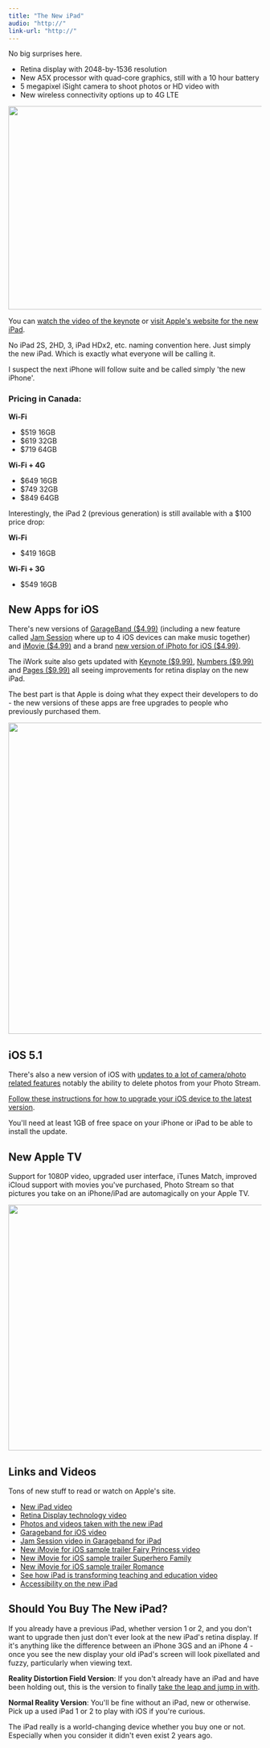 ```yaml
---
title: "The New iPad"
audio: "http://"
link-url: "http://"
---
```

<p>No big surprises here.</p>
<ul>
<li>Retina display with 2048-by-1536 resolution</li>
<li>New A5X processor with quad-core graphics, still with a 10 hour battery</li>
<li>5 megapixel iSight camera to shoot photos or HD video with</li>
<li>New wireless connectivity options up to 4G LTE</li>
</ul>
<p><img src="https://chrisenns.com/wp-content/uploads/2012/03/Resolutionary-725x404.png" alt="" title="Resolutionary" width="725" height="404" class="aligncenter size-large wp-image-20170" /></p>
<p>You can <a href="http://events.apple.com.edgesuite.net/123pibhargjknawdconwecown/event/index.html">watch the video of the keynote</a> or <a href="http://www.apple.com/ca/ipad/">visit Apple's website for the new iPad</a>.</p>
<p>No iPad 2S, 2HD, 3, iPad HDx2, etc. naming convention here. Just simply the new iPad. Which is exactly what everyone will be calling it.</p>
<p>I suspect the next iPhone will follow suite and be called simply 'the new iPhone'.</p>
<h3>Pricing in Canada:</h3>
<p><strong>Wi-Fi</strong></p>
<ul>
<li>$519 16GB</li>
<li>$619 32GB</li>
<li>$719 64GB</li>
</ul>
<p><strong>Wi-Fi + 4G</strong></p>
<ul>
<li>$649 16GB</li>
<li>$749 32GB</li>
<li>$849 64GB</li>
</ul>
<p>Interestingly, the iPad 2 (previous generation) is still available with a $100 price drop:</p>
<p><strong>Wi-Fi</strong></p>
<ul>
<li>$419 16GB</li>
</ul>
<p><strong>Wi-Fi + 3G</strong></p>
<ul>
<li>$549 16GB</li>
</ul>
<h2>New Apps for iOS</h2>
<p>There's new versions of <a href="http://click.linksynergy.com/fs-bin/stat?id=6PFrOqNV4B8&offerid=146261&type=3&subid=0&tmpid=1826&RD_PARM1=http%253A%252F%252Fitunes.apple.com%252Fca%252Fapp%252Fgarageband%252Fid408709785%253Fmt%253D8%2526uo%253D4%2526partnerId%253D30" target="itunes_store">GarageBand ($4.99)</a> (including a new feature called <a href="http://www.apple.com/ca/apps/garageband/shared/includes/video-jamsession.html#video-jamsession">Jam Session</a> where up to 4 iOS devices can make music together) and <a href="http://click.linksynergy.com/fs-bin/stat?id=6PFrOqNV4B8&offerid=146261&type=3&subid=0&tmpid=1826&RD_PARM1=http%253A%252F%252Fitunes.apple.com%252Fca%252Fapp%252Fimovie%252Fid377298193%253Fmt%253D8%2526uo%253D4%2526partnerId%253D30" target="itunes_store">iMovie ($4.99)</a> and a brand <a href="http://click.linksynergy.com/fs-bin/stat?id=6PFrOqNV4B8&offerid=146261&type=3&subid=0&tmpid=1826&RD_PARM1=http://itunes.apple.com/ca/app/iphoto/id497786065?mt=8">new version of iPhoto for iOS ($4.99)</a>.</p>
<p>The iWork suite also gets updated with <a href="http://click.linksynergy.com/fs-bin/stat?id=6PFrOqNV4B8&offerid=146261&type=3&subid=0&tmpid=1826&RD_PARM1=http%253A%252F%252Fitunes.apple.com%252Fca%252Fapp%252Fkeynote%252Fid361285480%253Fmt%253D8%2526uo%253D4%2526partnerId%253D30" target="itunes_store">Keynote ($9.99)</a>, <a href="http://click.linksynergy.com/fs-bin/stat?id=6PFrOqNV4B8&offerid=146261&type=3&subid=0&tmpid=1826&RD_PARM1=http%253A%252F%252Fitunes.apple.com%252Fca%252Fapp%252Fnumbers%252Fid361304891%253Fmt%253D8%2526uo%253D4%2526partnerId%253D30" target="itunes_store">Numbers ($9.99)</a> and <a href="http://click.linksynergy.com/fs-bin/stat?id=6PFrOqNV4B8&offerid=146261&type=3&subid=0&tmpid=1826&RD_PARM1=http%253A%252F%252Fitunes.apple.com%252Fca%252Fapp%252Fpages%252Fid361309726%253Fmt%253D8%2526uo%253D4%2526partnerId%253D30" target="itunes_store">Pages ($9.99)</a> all seeing improvements for retina display on the new iPad.</p>
<p>The best part is that Apple is doing what they expect their developers to do - the new versions of these apps are free upgrades to people who previously purchased them.</p>
<p><img src="https://chrisenns.com/wp-content/uploads/2012/03/garageband-for-iOS.jpg" alt="" title="Garageband for iOS" width="639" height="618" class="aligncenter size-full wp-image-20171" /></p>
<h2>iOS 5.1</h2>
<p>There's also a new version of iOS with <a href="http://www.macrumors.com/2012/03/07/ios-5-1-now-available-with-japanese-siri-camera-enhancements-and-more/">updates to a lot of camera/photo related features</a> notably the ability to delete photos from your Photo Stream.</p>
<p><a href="https://chrisenns.com/2011/11/how-to-upgrade-your-iphone-over-the-air-ota/">Follow these instructions for how to upgrade your iOS device to the latest version</a>.</p>
<p>You'll need at least 1GB of free space on your iPhone or iPad to be able to install the update.</p>
<h2>New Apple TV</h2>
<p>Support for 1080P video, upgraded user interface, iTunes Match, improved iCloud support with movies you've purchased, Photo Stream so that pictures you take on an iPhone/iPad are automagically on your Apple TV.</p>
<p><img src="https://chrisenns.com/wp-content/uploads/2012/03/AppleTV-2012-725x488.png" alt="" title="AppleTV 2012" width="725" height="488" class="aligncenter size-large wp-image-20169" /></p>
<h2>Links and Videos</h2>
<p>Tons of new stuff to read or watch on Apple's site.</p>
<ul>
<li><a href="http://www.apple.com/ca/ipad/includes/videos/ipad.html#video">New iPad video</a></li>
<li><a href="http://www.apple.com/ca/ipad/includes/videos/pixels.html#video-pixels">Retina Display technology video</a></li>
<li><a href="http://www.apple.com/ca/ipad/gallery/">Photos and videos taken with the new iPad</a></li>
<li><a href="http://www.apple.com/ca/apps/garageband/shared/includes/video-garageband.html#video-garageband">Garageband for iOS video</a></li>
<li><a href="http://www.apple.com/ca/apps/garageband/shared/includes/video-jamsession.html#video-jamsession">Jam Session video in Garageband for iPad</a></li>
<li><a href="http://www.apple.com/ca/apps/imovie/shared/includes/imovie_video_trailer_princess.html#video-fairy-princess">New iMovie for iOS sample trailer Fairy Princess video</a></li>
<li><a href="http://www.apple.com/ca/apps/imovie/shared/includes/imovie_video_trailer_superhero.html#video-superhero-family">New iMovie for iOS sample trailer Superhero Family</a></li>
<li><a href="http://www.apple.com/ca/apps/imovie/shared/includes/imovie_video_trailer_romance.html#video-romance">New iMovie for iOS sample trailer Romance</a></li>
<li><a href="http://www.apple.com/ca/education/ipad/includes/video-ipad-learning.html#video-ipad-learning">See how iPad is transforming teaching and education video</a></li>
<li><a href="http://www.apple.com/ca/accessibility/ipad/vision.html">Accessibility on the new iPad</a></li>
</ul>
<h2>Should You Buy The New iPad?</h2>
<p>If you already have a previous iPad, whether version 1 or 2, and you don't want to upgrade then just don't ever look at the new iPad's retina display. If it's anything like the difference between an iPhone 3GS and an iPhone 4 - once you see the new display your old iPad's screen will look pixellated and fuzzy, particularly when viewing text.</p>
<p><strong>Reality Distortion Field Version</strong>: If you don't already have an iPad and have been holding out, this is the version to finally <a href="http://store.apple.com/ca/browse/home/shop_ipad/family/ipad">take the leap and jump in with</a>.</p>
<p><strong>Normal Reality Version</strong>: You'll be fine without an iPad, new or otherwise. Pick up a used iPad 1 or 2 to play with iOS if you're curious.</p>
<p>The iPad really is a world-changing device whether you buy one or not. Especially when you consider it didn't even exist 2 years ago.</p>
